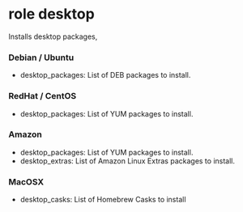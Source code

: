 # role desktop

Installs desktop packages,

### Debian / Ubuntu

* desktop_packages: List of DEB packages to install.

### RedHat / CentOS

* desktop_packages: List of YUM packages to install.

### Amazon

* desktop_packages: List of YUM packages to install.
* desktop_extras: List of Amazon Linux Extras packages to install.

### MacOSX

* desktop_casks: List of Homebrew Casks to install
